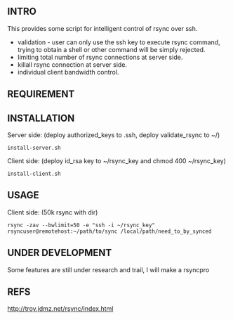 INTRO
-----

This provides some script for intelligent control of rsync over ssh.

* validation - user can only use the ssh key to execute rsync command, trying to obtain a shell or other command will be simply rejected.
* limiting total number of rsync connections at server side.
* killall rsync connection at server side.
* individual client bandwidth control. 


REQUIREMENT
-----------



INSTALLATION
------------



Server side: (deploy authorized_keys to .ssh, deploy validate_rsync to ~/)

    install-server.sh

Client side: (deploy id_rsa key to ~/rsync_key and chmod 400 ~/rsync_key)
    
    install-client.sh


USAGE
-----

Client side: (50k rsync with dir)

    rsync -zav --bwlimit=50 -e "ssh -i ~/rsync_key" rsyncuser@remotehost:~/path/to/sync /local/path/need_to_by_synced


UNDER DEVELOPMENT
-----------------

Some features are still under research and trail, I will make a rsyncpro 

REFS
----

http://troy.jdmz.net/rsync/index.html

